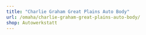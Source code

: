 ```yaml
---
title: "Charlie Graham Great Plains Auto Body"
url: /omaha/charlie-graham-great-plains-auto-body/
shop: Autowerkstatt
---
```

